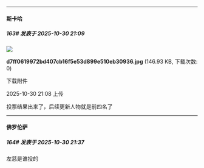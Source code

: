 ﻿
*****

####  斯卡哈  
##### 163#       发表于 2025-10-30 21:09

<img src="https://img.stage1st.com/forum/202510/30/210838xi1nr2j133nib431.jpg" referrerpolicy="no-referrer">

<strong>d7ff0619972bd407cb16f5e53d899e510eb30936.jpg</strong> (146.93 KB, 下载次数: 0)

下载附件

2025-10-30 21:08 上传

投票结果出来了，后续更新人物就是前四名了


*****

####  佛罗伦萨  
##### 164#       发表于 2025-10-30 21:37

左慈是谁投的

